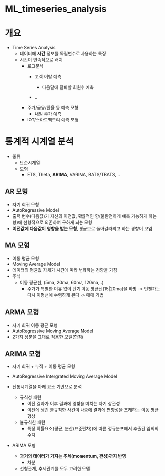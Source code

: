 # ML_timeseries_analysis

# 개요

- Time Series Analysis
    - 데이터에 **시간** 정보를 독립변수로 사용하는 특징
    - 시간이 연속적으로 배치
        - 로그분석
            - 고객 이탈 예측
                - 다음달에 탈퇴할 회원수 예측
                
            - ..
        - 주가/금융/환율 등 예측 모형
            - 내일 주가 예측
        - IOT/스마트팩토리 예측 모형


# 통계적 시계열 분석

- 종류
    - 단순시계열
    - 모형
        - ETS, Theta, **ARIMA**, VARIMA, BATS/TBATS, ..

## AR 모형

- 자기 회귀 모형
- AutoRegressive Model
- 출력 변수(다음값)가 자신의 이전값, 확률적인 항(불완전하게 예측 가능하게 하는 항)에 선형적으로 의존하여 구하게 되는 모형
- **이전값에 다음값이 영향을 받는 모형**, 평균으로 돌아갈라랴고 하는 경향이 보임

## MA 모형

- 이동 평균 모형
- Moving Average Model
- 데이터의 평균값 자체가 시간에 따라 변화하는 경향을 가짐
- 주식
    - 이동 평균선, (5ma, 20ma, 60ma, 120ma,..)
        - 주가가 특별한 이유 없이 단기 이동 평균선(15|20ma)을 하방 -> 언젠가는 다시 이평선에 수렴하게 된다 -> 매매 기법

## ARMA 모형

- 자기 회귀 이동 평균 모형
- AutoRegressive Moving Average Model
- 2가지 성분을 그대로 적용한 모델(합침)


## ARIMA 모형

- 자기 회귀 + 누적 + 이동 평균 모형
- AutoRegressive Intergrated Moving Average Model

- 전통시계열을 아래 요소 기반으로 분석
    - 규칙성 패턴
        - 이전 결과가 이후 결과에 영햫을 미치는 자기 상관성
        - 이전에 생긴 불규칙한 사건이 나중에 결과에 편향성을 초래하는 이동 평균 형상
    - 뷸규칙한 패턴
        - 특정 확률요소(평균, 분산(표준편차))에 따른 정규분포에서 추출된 임의의 수치

- ARIMA 모형
    - **과거의 데이터가 가지는 추세(momentum, 관성)까지 반영**
        - 차분
    - 선형관계, 추세관계를 모두 고려한 모델
